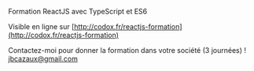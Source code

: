 Formation ReactJS avec TypeScript et ES6

Visible en ligne sur [http://codox.fr/reactjs-formation](http://codox.fr/reactjs-formation)

Contactez-moi pour donner la formation dans votre société (3 journées) ! jbcazaux@gmail.com 
